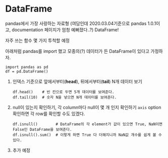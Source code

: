 # DataFrame

pandas에서 가장 사랑하는 자료형 (여담인데 2020.03.04기준으로 pandas 1.0.1이고, documentation 페이지가 엄청 예뻐졌다..?)
DataFrame! 


자주 쓰는 함수 몇 가지 투척할 예정

아래처럼 pandas를 import 했고 모종의(?) 데이터가 든 DataFrame이 있다고 가정하자.
```python3
import pandas as pd
df = pd.DataFrame()
```

1. 인덱스 기준으로 앞에서부터(**head**), 뒤에서부터(**tail**) N개 데이터 보기
    ```python3
    df.head()    # 빈 칸으로 두면 5개 데이터를 보여준다.
    df.tail(10)  # 숫자 N을 넣으면 N개 데이터를 보여준다.
    ```

2. null이 있는지 확인하기, 각 column마다 null이 몇 개 인지 확인하기
   ```axis``` option 확인하면 각 row를 확인할 수도 있겠다. 
    ```python3
    df.isnull()        # DataFrame의 각 element가 값이 있으면 True, NaN이면 False인 DataFrame을 보여준다.
    df.isnull().sum()  # 이렇게 하면 True 다 더해지니까 NaN값 개수를 쉽게 볼 수 있다.
    
    ```

2. 추가 예정
    ```python3
    ```
